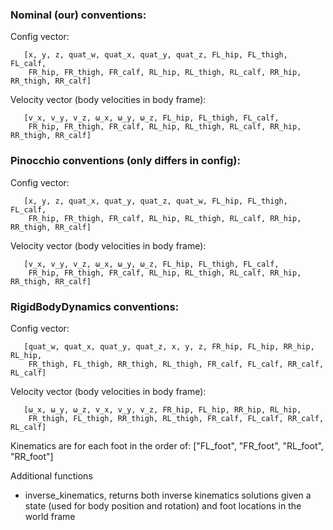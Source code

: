 ### Nominal (our) conventions:
   Config vector:
   
       [x, y, z, quat_w, quat_x, quat_y, quat_z, FL_hip, FL_thigh, FL_calf,
        FR_hip, FR_thigh, FR_calf, RL_hip, RL_thigh, RL_calf, RR_hip, RR_thigh, RR_calf]
   Velocity vector (body velocities in body frame):
   
       [v_x, v_y, v_z, ω_x, ω_y, ω_z, FL_hip, FL_thigh, FL_calf,
        FR_hip, FR_thigh, FR_calf, RL_hip, RL_thigh, RL_calf, RR_hip, RR_thigh, RR_calf]
        
### Pinocchio conventions (only differs in config):
   Config vector:
   
       [x, y, z, quat_x, quat_y, quat_z, quat_w, FL_hip, FL_thigh, FL_calf,
        FR_hip, FR_thigh, FR_calf, RL_hip, RL_thigh, RL_calf, RR_hip, RR_thigh, RR_calf]
        
   Velocity vector (body velocities in body frame):
   
       [v_x, v_y, v_z, ω_x, ω_y, ω_z, FL_hip, FL_thigh, FL_calf,
        FR_hip, FR_thigh, FR_calf, RL_hip, RL_thigh, RL_calf, RR_hip, RR_thigh, RR_calf]

### RigidBodyDynamics conventions:
   Config vector:
   
       [quat_w, quat_x, quat_y, quat_z, x, y, z, FR_hip, FL_hip, RR_hip, RL_hip,
        FR_thigh, FL_thigh, RR_thigh, RL_thigh, FR_calf, FL_calf, RR_calf, RL_calf]
   Velocity vector (body velocities in body frame):
   
       [ω_x, ω_y, ω_z, v_x, v_y, v_z, FR_hip, FL_hip, RR_hip, RL_hip,
        FR_thigh, FL_thigh, RR_thigh, RL_thigh, FR_calf, FL_calf, RR_calf, RL_calf]

Kinematics are for each foot in the order of: ["FL_foot", "FR_foot", "RL_foot", "RR_foot"]

Additional functions
- inverse_kinematics, returns both inverse kinematics solutions given a state (used for body position and rotation) and foot locations in the world frame
